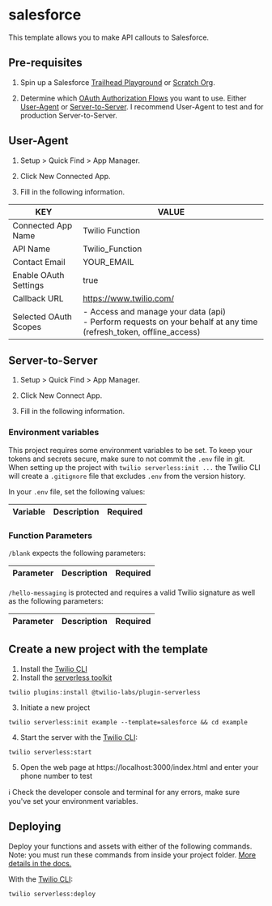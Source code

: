 # salesforce

This template allows you to make API callouts to Salesforce.

## Pre-requisites

1. Spin up a Salesforce [Trailhead Playground](https://trailhead.salesforce.com/content/learn/modules/trailhead_playground_management/create-a-trailhead-playground) or [Scratch Org](https://developer.salesforce.com/docs/atlas.en-us.sfdx_dev.meta/sfdx_dev/sfdx_dev_scratch_orgs.htm).

2. Determine which [OAuth Authorization Flows](https://help.salesforce.com/articleView?id=remoteaccess_oauth_flows.htm&type=5) you want to use. Either [User-Agent](https://help.salesforce.com/articleView?id=remoteaccess_oauth_user_agent_flow.htm&type=5) or [Server-to-Server](https://help.salesforce.com/articleView?id=remoteaccess_oauth_jwt_flow.htm&type=5). I recommend User-Agent to test and for production Server-to-Server.

## User-Agent

1. Setup > Quick Find > App Manager.

2. Click New Connected App.

3. Fill in the following information.

| KEY                   	| VALUE                                                                                                                   	|
|-----------------------	|-------------------------------------------------------------------------------------------------------------------------	|
| Connected App Name    	| Twilio Function                                                                                                         	|
| API Name              	| Twilio_Function                                                                                                         	|
| Contact Email         	| YOUR_EMAIL                                                                                                              	|
| Enable OAuth Settings 	| true                                                                                                                    	|
| Callback URL          	| https://www.twilio.com/                                                                                                 	|
| Selected OAuth Scopes 	| - Access and manage your data (api) <br > - Perform requests on your behalf at any time (refresh_token, offline_access) 	|

## Server-to-Server

1. Setup > Quick Find > App Manager.

2. Click New Connect App.

3. Fill in the following information.



### Environment variables

This project requires some environment variables to be set. To keep your tokens and secrets secure, make sure to not commit the `.env` file in git. When setting up the project with `twilio serverless:init ...` the Twilio CLI will create a `.gitignore` file that excludes `.env` from the version history.

In your `.env` file, set the following values:

| Variable | Description | Required |
| :------- | :---------- | :------- |


### Function Parameters

`/blank` expects the following parameters:

| Parameter | Description | Required |
| :-------- | :---------- | :------- |


`/hello-messaging` is protected and requires a valid Twilio signature as well as the following parameters:

| Parameter | Description | Required |
| :-------- | :---------- | :------- |


## Create a new project with the template

1. Install the [Twilio CLI](https://www.twilio.com/docs/twilio-cli/quickstart#install-twilio-cli)
2. Install the [serverless toolkit](https://www.twilio.com/docs/labs/serverless-toolkit/getting-started)

```shell
twilio plugins:install @twilio-labs/plugin-serverless
```

3. Initiate a new project

```
twilio serverless:init example --template=salesforce && cd example
```

4. Start the server with the [Twilio CLI](https://www.twilio.com/docs/twilio-cli/quickstart):

```
twilio serverless:start
```

5. Open the web page at https://localhost:3000/index.html and enter your phone number to test

ℹ️ Check the developer console and terminal for any errors, make sure you've set your environment variables.

## Deploying

Deploy your functions and assets with either of the following commands. Note: you must run these commands from inside your project folder. [More details in the docs.](https://www.twilio.com/docs/labs/serverless-toolkit)

With the [Twilio CLI](https://www.twilio.com/docs/twilio-cli/quickstart):

```
twilio serverless:deploy
```
